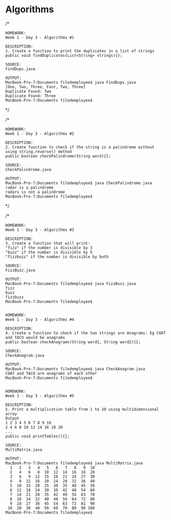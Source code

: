 # Algorithms

/*

    HOMEWORK: 
    Week 1 - Day 3 - Algorithms #1
    
    DESCRIPTION:
    1. Create a function to print the duplicates in a list of strings
    public void findDuplicates(List<String> strings){};

    SOURCE:
    FindDups.java

    OUTPUT:
    MacBook-Pro-7:Documents filedemployee$ java FindDups.java
    [One, Two, Three, Four, Two, Three]
    Duplicate Found: Two
    Duplicate Found: Three
    MacBook-Pro-7:Documents filedemployee$
*/

/*
    
    HOMEWORK: 
    Week 1 - Day 3 - Algorithms #2
    
    DESCRIPTION:
    2. Create function to check if the string is a palindrome without using string.reverse() method
    public boolean checkPalindrome(String word){};

    SOURCE:
    CheckPalindrome.java

    OUTPUT:
    MacBook-Pro-7:Documents filedemployee$ java CheckPalindrome.java
    radar is a palindrome
    radars is not a palindrome
    MacBook-Pro-7:Documents filedemployee$ 
*/

/*

    HOMEWORK: 
    Week 1 - Day 3 - Algorithms #3
    
    DESCRIPTION:
    3. Create a function that will print:
    "fizz" if the number is divisible by 3
    "buzz" if the number is divisible by 5
    "fizzbuzz" if the number is divisible by both

    SOURCE:
    FizzBuzz.java

    OUTPUT:
    MacBook-Pro-7:Documents filedemployee$ java FizzBuzz.java
    fizz
    buzz
    fizzbuzz
    MacBook-Pro-7:Documents filedemployee$
    

    HOMEWORK: 
    Week 1 - Day 3 - Algorithms #4
    
    DESCRIPTION:
    4. Create a function to check if the two strings are Anagrams: Eg COAT and TACO would be anagrams
    public boolean checkAnagrams(String word1, String word2){};
    
    SOURCE:
    CheckAnagram.java
    
    OUTPUT:
    MacBook-Pro-7:Documents filedemployee$ java CheckAnagram.java
    COAT and TACO are anagrams of each other
    MacBook-Pro-7:Documents filedemployee$


    HOMEWORK: 
    Week 1 - Day 3 - Algorithms #5
    
    DESCRIPTION:
    5. Print a multiplication table from 1 to 10 using multidimensional array
    Output
    1 2 3 4 5 6 7 8 9 10
    2 4 6 8 10 12 14 16 18 20
    ...
    public void printTables(){};

    SOURCE:
    MultiMatrix.java

    OUTPUT:
    MacBook-Pro-7:Documents filedemployee$ java MultiMatrix.java
      1   2   3   4   5   6   7   8   9  10 
      2   4   6   8  10  12  14  16  18  20 
      3   6   9  12  15  18  21  24  27  30 
      4   8  12  16  20  24  28  32  36  40 
      5  10  15  20  25  30  35  40  45  50 
      6  12  18  24  30  36  42  48  54  60 
      7  14  21  28  35  42  49  56  63  70 
      8  16  24  32  40  48  56  64  72  80 
      9  18  27  36  45  54  63  72  81  90 
     10  20  30  40  50  60  70  80  90 100 
    MacBook-Pro-7:Documents filedemployee$
